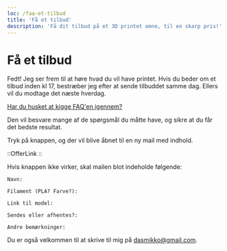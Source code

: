 ```yaml
---
loc: /faa-et-tilbud
title: 'Få et tilbud'
description: 'Få dit tilbud på et 3D printet emne, til en skarp pris!'
---
```



# Få et tilbud

Fedt! Jeg ser frem til at høre hvad du vil have printet. Hvis du beder om et tilbud inden kl 17, bestræber jeg efter at sende tilbuddet samme dag. Ellers vil du modtage det næste hverdag.

[Har du husket at kigge FAQ'en igennem?](/faq) 

Den vil besvare mange af de spørgsmål du måtte have, og sikre at du får det bedste resultat.

Tryk på knappen, og der vil blive åbnet til en ny mail med indhold.

::OfferLink
::

Hvis knappen ikke virker, skal mailen blot indeholde følgende:

```
Navn:

Filament (PLA? Farve?):

Link til model:

Sendes eller afhentes?:

Andre bemærkninger: 
```



Du er også velkommen til at skrive til mig på [dasmikko@gmail.com](mailto:dasmikko@gmail.com).